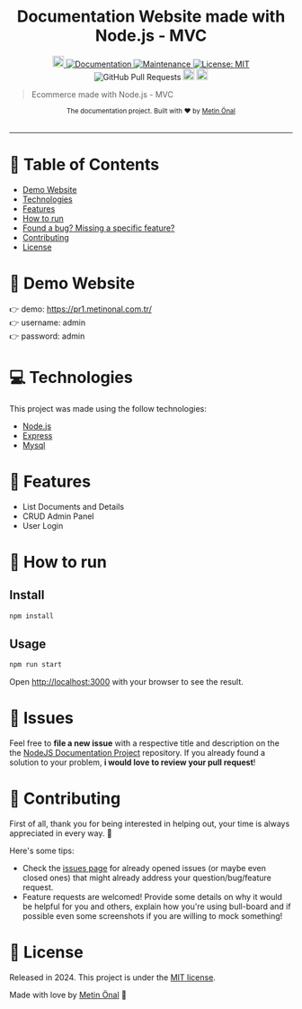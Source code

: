 <h1 align="center">Documentation Website made with Node.js - MVC</h1>

<p align="center">	
   <a href="https://www.linkedin.com/in/metinonal3440/">
      <img alt="Rafael Goulart" style="width: auto; height: 20px" src="https://metinonal.s3.us-east-005.backblazeb2.com/metinonal.com.tr/nodejs-documentation-project/linkedin.svg" />
   </a>
  <a href="https://github.com/metinonal/nodejs-documentation-project#readme">
    <img alt="Documentation" src="https://metinonal.s3.us-east-005.backblazeb2.com/metinonal.com.tr/nodejs-documentation-project/documentation.svg" target="_blank" />
  </a>
  <a href="https://github.com/metinonal/nodejs-documentation-project/graphs/commit-activity">
    <img alt="Maintenance" src="https://metinonal.s3.us-east-005.backblazeb2.com/metinonal.com.tr/nodejs-documentation-project/maintained.svg" target="_blank" />
  </a>
  <a href="https://github.com/metinonal/nodejs-documentation-project/blob/main/LICENSE">
    <img alt="License: MIT" src="https://metinonal.s3.us-east-005.backblazeb2.com/metinonal.com.tr/nodejs-documentation-project/license.svg" target="_blank" />
  </a>
  <img alt="GitHub Pull Requests" src="https://metinonal.s3.us-east-005.backblazeb2.com/metinonal.com.tr/nodejs-documentation-project/pull-request.svg" />
  <img alt="GitHub Contributors" style="width: auto; height: 20px" src="https://metinonal.s3.us-east-005.backblazeb2.com/metinonal.com.tr/nodejs-documentation-project/contributors.svg" />
  <img alt="" style="width: auto; height: 20px" src="https://metinonal.s3.us-east-005.backblazeb2.com/metinonal.com.tr/nodejs-documentation-project/repo-size.svg" />
</p>

> Ecommerce made with Node.js - MVC


<div align="center">
  <sub>The documentation project. Built with ❤︎ by
    <a href="https://github.com/metinonal">Metin Önal</a>
  </sub>
</div>

<br />
<!-- <div align="center">
  <img src="https://github.com/RafaelGoulartB/Ecommerce-Quantum/blob/master/Ecommerce.jpg" width="720">
</div> -->

---

# :pushpin: Table of Contents

* [Demo Website](#eyes-demo-website)
* [Technologies](#computer-technologies)
* [Features](#rocket-features)
* [How to run](#construction_worker-how-to-run)
* [Found a bug? Missing a specific feature?](#bug-issues)
* [Contributing](#tada-contributing)
* [License](#closed_book-license)

# :eyes: Demo Website
👉  demo: https://pr1.metinonal.com.tr/ <br />
👉  username: admin <br />
👉  password: admin

# :computer: Technologies
This project was made using the follow technologies:
<ul>
  <li><a href="https://nodejs.org/en/">Node.js</a></li>
  <li><a href="https://expressjs.com/">Express</a></li>
  <li><a href="https://github.com/mysqljs/mysql">Mysql</a></li>
</ul>   

# :rocket: Features

- List Documents and Details
- CRUD Admin Panel
- User Login
  
# :construction_worker: How to run
## Install

```sh
npm install
```
## Usage

```sh
npm run start
```

Open [http://localhost:3000](http://localhost:3000) with your browser to see the result.

# :bug: Issues

Feel free to **file a new issue** with a respective title and description on the the [NodeJS Documentation Project](https://github.com/metinonal/nodejs-documentation-project/issues) repository. If you already found a solution to your problem, **i would love to review your pull request**!

# :tada: Contributing
First of all, thank you for being interested in helping out, your time is always appreciated in every way. :100:

Here's some tips:

* Check the [issues page](https://github.com/metinonal/nodejs-documentation-project/issues) for already opened issues (or maybe even closed ones) that might already address your question/bug/feature request.
* Feature requests are welcomed! Provide some details on why it would be helpful for you and others, explain how you're using bull-board and if possible even some screenshots if you are willing to mock something!


# :closed_book: License

Released in 2024.
This project is under the [MIT license](./LICENSE).

Made with love by [Metin Önal](https://github.com/metinonal) 🚀